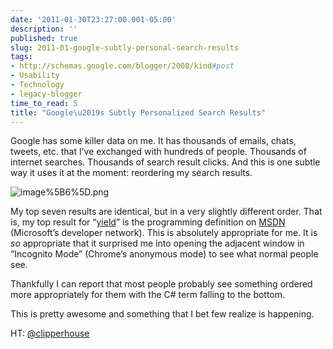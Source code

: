 ```yaml
---
date: '2011-01-30T23:27:00.001-05:00'
description: ''
published: true
slug: 2011-01-google-subtly-personal-search-results
tags:
- http://schemas.google.com/blogger/2008/kind#post
- Usability
- Technology
- legacy-blogger
time_to_read: 5
title: "Google\u2019s Subtly Personalized Search Results"
---
```



Google has some killer data on me. It has thousands of emails, chats, tweets, etc. that I’ve exchanged with hundreds of people. Thousands of internet searches. Thousands of search result clicks. And this is one subtle way it uses it at the moment: reordering my search results.

![image%5B6%5D.png](image%5B6%5D.png)  

My top seven results are identical, but in a very slightly different order. That is, my top result for “<a href="../2009/2009-04-working-with-yield-keyword-in-c.html" target="_blank">yield</a>” is the programming definition on <a href="http://msdn.microsoft.com/en-us/library/9k7k7cf0.aspx" target="_blank">MSDN</a> (Microsoft’s developer network). This is absolutely appropriate for me. It is *so* appropriate that it surprised me into opening the adjacent window in “Incognito Mode” (Chrome’s anonymous mode) to see what normal people see.

Thankfully I can report that most people probably see something ordered more appropriately for them with the C# term falling to the bottom. 

This is pretty awesome and something that I bet few realize is happening.

HT: <a href="http://twitter.com/clipperhouse/status/25019705290919936" target="_blank">@clipperhouse</a>
